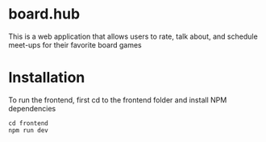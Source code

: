 # board.hub
This is a web application that allows users to rate, talk about, and schedule meet-ups for their favorite board games

# Installation

To run the frontend, first cd to the frontend folder and install NPM dependencies

```
cd frontend
npm run dev
```